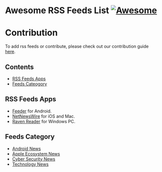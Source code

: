 # Awesome RSS Feeds List [![Awesome](https://cdn.rawgit.com/sindresorhus/awesome/d7305f38d29fed78fa85652e3a63e154dd8e8829/media/badge.svg)](https://github.com/himanshuchandola/awesome-rss)

# Contribution

To add rss feeds or contribute, please check out our contribution guide [here](https://github.com/himanshuchandola/awesome-rss/blob/main/CONTRIBUTING.md).

## Contents
- [RSS Feeds Apps](#rss-feeds-apps)
- [Feeds Cateogory](#feeds-category)

## RSS Feeds Apps
- [Feeder](https://f-droid.org/en/packages/com.nononsenseapps.feeder/) for Android.
- [NetNewsWire](https://github.com/Ranchero-Software/NetNewsWire) for iOS and Mac.
- [Raven Reader](https://github.com/hello-efficiency-inc/raven-reader) for Windows PC.

## Feeds Category
- [Android News](https://github.com/himanshuchandola/awesome-rss/blob/main/OPML%20Files/Android%20News/android.opml)
- [Apple Ecosystem News](https://github.com/himanshuchandola/awesome-rss/blob/main/OPML%20Files/iOS%20News/iOS.opml)
- [Cyber Security News](https://github.com/himanshuchandola/awesome-rss/blob/main/OPML%20Files/Cyber%20Security%20News/cybersecurity.opml)
- [Technology News](https://github.com/himanshuchandola/awesome-rss/blob/main/OPML%20Files/Technology/technology.opml)
